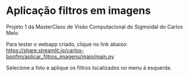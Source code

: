 # Aplicação filtros em imagens

 Projeto 1 da MasterClass de Visão Computacional do Sigmoidal do Carlos Melo
 
Para testar o webapp criado, clique no link abaixo:
https://share.streamlit.io/carlos-bonfim/aplicar_filtros_imagens/main/main.py

Selecione a foto e aplique os filtros localizados no menu à esquerda.

